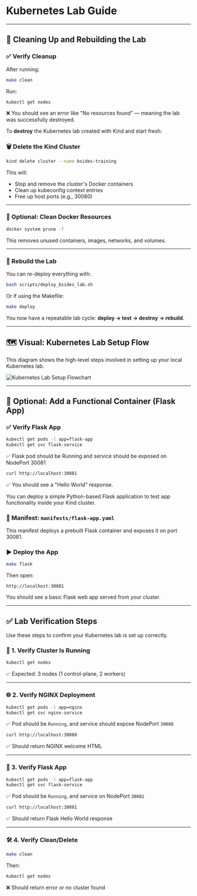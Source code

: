 # Kubernetes Lab Guide


---

## 🧹 Cleaning Up and Rebuilding the Lab

### ✅ Verify Cleanup
After running:
```bash
make clean
```

Run:
```bash
kubectl get nodes
```

❌ You should see an error like "No resources found" — meaning the lab was successfully destroyed.


To **destroy** the Kubernetes lab created with Kind and start fresh:

### 🗑️ Delete the Kind Cluster
```bash
kind delete cluster --name bsides-training
```

This will:
- Stop and remove the cluster's Docker containers
- Clean up kubeconfig context entries
- Free up host ports (e.g., 30080)

---

### 🧼 Optional: Clean Docker Resources
```bash
docker system prune -f
```

This removes unused containers, images, networks, and volumes.

---

### 🔁 Rebuild the Lab

You can re-deploy everything with:

```bash
bash scripts/deploy_bsides_lab.sh
```

Or if using the Makefile:

```bash
make deploy
```

You now have a repeatable lab cycle: **deploy → test → destroy → rebuild**.


---

## 🗺️ Visual: Kubernetes Lab Setup Flow

This diagram shows the high-level steps involved in setting up your local Kubernetes lab.

![Kubernetes Lab Setup Flowchart](./A_flowchart_in_the_digital_2D_illustration_visuall.png)

---

## 🧪 Optional: Add a Functional Container (Flask App)

### ✅ Verify Flask App
```bash
kubectl get pods -l app=flask-app
kubectl get svc flask-service
```
✅ Flask pod should be Running and service should be exposed on NodePort 30081

```bash
curl http://localhost:30081
```
✅ You should see a "Hello World" response.


You can deploy a simple Python-based Flask application to test app functionality inside your Kind cluster.

### 📝 Manifest: `manifests/flask-app.yaml`

This manifest deploys a prebuilt Flask container and exposes it on port 30081.

### ▶️ Deploy the App

```bash
make flask
```

Then open:

```
http://localhost:30081
```

You should see a basic Flask web app served from your cluster.

---

## ✅ Lab Verification Steps

Use these steps to confirm your Kubernetes lab is set up correctly.

### 🔧 1. Verify Cluster Is Running
```bash
kubectl get nodes
```
✅ Expected: 3 nodes (1 control-plane, 2 workers)

---

### 🌐 2. Verify NGINX Deployment
```bash
kubectl get pods -l app=nginx
kubectl get svc nginx-service
```
✅ Pod should be `Running`, and service should expose NodePort `30080`

```bash
curl http://localhost:30080
```
✅ Should return NGINX welcome HTML

---

### 🧪 3. Verify Flask App
```bash
kubectl get pods -l app=flask-app
kubectl get svc flask-service
```
✅ Pod should be `Running`, and service on NodePort `30081`

```bash
curl http://localhost:30081
```
✅ Should return Flask Hello World response

---

### 🛠 4. Verify Clean/Delete
```bash
make clean
```
Then:
```bash
kubectl get nodes
```
❌ Should return error or no cluster found
